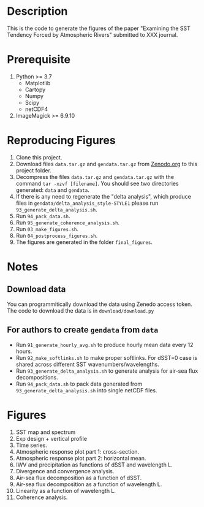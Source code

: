 # Description
This is the code to generate the figures of the paper "Examining the SST Tendency Forced by Atmospheric Rivers" submitted to XXX journal.

# Prerequisite

1. Python >= 3.7
    - Matplotlib
    - Cartopy
    - Numpy
    - Scipy
    - netCDF4
2. ImageMagick >= 6.9.10

# Reproducing Figures

1. Clone this project.
2. Download files `data.tar.gz` and `gendata.tar.gz` from [Zenodo.org](https://zenodo.org/records/14247083) to this project folder.
3. Decompress the files `data.tar.gz` and `gendata.tar.gz` with the command `tar -xzvf [filename]`. You should see two directories generated: `data` and `gendata`.
4. If there is any need to regenerate the "delta analysis", which produce files in `gendata/delta_analysis_style-STYLE1` please run `93_generate_delta_analysis.sh`.
4. Run `94_pack_data.sh`.
5. Run `95_generate_coherence_analysis.sh`.
6. Run `03_make_figures.sh`.
7. Run `04_postprocess_figures.sh`.
8. The figures are generated in the folder `final_figures`.




# Notes

## Download data

You can programmitically download the data using Zenedo access token. The code to download the data is in `download/download.py`


## For authors to create `gendata` from `data`

- Run `91_generate_hourly_avg.sh` to produce hourly mean data every 12 hours.
- Run `92_make_softlinks.sh` to make proper softlinks. For dSST=0 case is shared across different SST wavenumbers/wavelengths.
- Run `93_generate_delta_analysis.sh` to generate analysis for air-sea flux decompositions.
- Run `94_pack_data.sh` to pack data generated from `93_generate_delta_analysis.sh` into single netCDF files.

# Figures

1. SST map and spectrum
2. Exp design + vertical profile
3. Time series.
4. Atmospheric response plot part 1: cross-section.
5. Atmospheric response plot part 2: horizontal mean.
6. IWV and precipitation as functions of dSST and wavelength L.
7. Divergence and convergence analysis.
8. Air-sea flux decomposition as a function of dSST.
9. Air-sea flux decomposition as a function of wavelength L.
10. Linearity as a function of wavelength L.
11. Coherence analysis.



